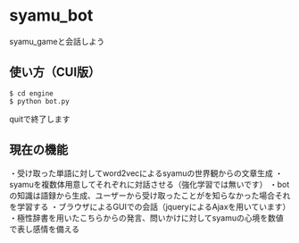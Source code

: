 # syamu_bot
syamu_gameと会話しよう

## 使い方（CUI版）

```
$ cd engine
$ python bot.py
```

quitで終了します

## 現在の機能
・受け取った単語に対してword2vecによるsyamuの世界観からの文章生成
・syamuを複数体用意してそれぞれに対話させる（強化学習では無いです）
・botの知識は語録から生成、ユーザーから受け取ったことがを知らなかった場合それを学習する
・ブラウザによるGUIでの会話（jqueryによるAjaxを用いています）
・極性辞書を用いたこちらからの発言、問いかけに対してsyamuの心境を数値で表し感情を備える
